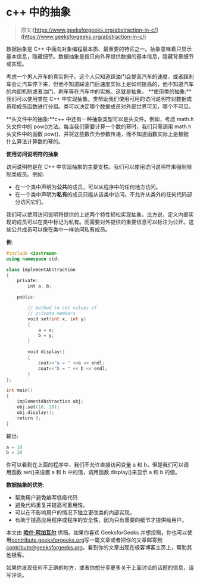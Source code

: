 # c++ 中的抽象

> 原文:[https://www.geeksforgeeks.org/abstraction-in-c/](https://www.geeksforgeeks.org/abstraction-in-c/)

数据抽象是 C++ 中面向对象编程最本质、最重要的特征之一。抽象意味着只显示基本信息，隐藏细节。数据抽象是指只向外界提供数据的基本信息，隐藏背景细节或实现。

考虑一个男人开车的真实例子。这个人只知道踩油门会提高汽车的速度，或者踩刹车会让汽车停下来，但他不知道踩油门后速度实际上是如何提高的，他不知道汽车的内部机制或者油门、刹车等在汽车中的实施。这就是抽象。
 **使用类的抽象:**我们可以使用类在 C++ 中实现抽象。类帮助我们使用可用的访问说明符对数据成员和成员函数进行分组。类可以决定哪个数据成员对外部世界可见，哪个不可见。

**头文件中的抽象:**c++ 中还有一种抽象类型可以是头文件。例如，考虑 math.h 头文件中的 pow()方法。每当我们需要计算一个数的幂时，我们只需调用 math.h 头文件中的函数 pow()，并将这些数作为参数传递，而不知道函数实际上是根据什么算法计算数的幂的。

**使用访问说明符的抽象**

访问说明符是在 C++ 中实现抽象的主要支柱。我们可以使用访问说明符来强制限制类成员。例如:

*   在一个类中声明为**公共**的成员，可以从程序中的任何地方访问。
*   在一个类中声明为**私有**的成员只能从该类中访问。不允许从类外的任何代码部分访问它们。

我们可以使用访问说明符提供的上述两个特性轻松实现抽象。比方说，定义内部实现的成员可以在类中标记为私有。而需要对外提供的重要信息可以标注为公开。这些公共成员可以像在类中一样访问私有成员。

**例**:

```cpp
#include <iostream>
using namespace std;

class implementAbstraction
{
    private:
        int a, b;

    public:

        // method to set values of 
        // private members
        void set(int x, int y)
        {
            a = x;
            b = y;
        }

        void display()
        {
            cout<<"a = " <<a << endl;
            cout<<"b = " << b << endl;
        }
};

int main() 
{
    implementAbstraction obj;
    obj.set(10, 20);
    obj.display();
    return 0;
}
```

输出:

```cpp
a = 10
b = 20

```

你可以看到在上面的程序中，我们不允许直接访问变量 a 和 b，但是我们可以调用函数 set()来设置 a 和 b 中的值，调用函数 display()来显示 a 和 b 的值。

**数据抽象的优势**:

*   帮助用户避免编写低级代码
*   避免代码重复并提高可重用性。
*   可以在不影响用户的情况下独立更改类的内部实现。
*   有助于提高应用程序或程序的安全性，因为只有重要的细节才提供给用户。

本文由 [**哈什·阿加瓦尔**](https://www.facebook.com/harsh.agarwal.16752) 供稿。如果你喜欢 GeeksforGeeks 并想投稿，你也可以使用[contribute.geeksforgeeks.org](http://contribute.geeksforgeeks.org)写一篇文章或者把你的文章邮寄到 contribute@geeksforgeeks.org。看到你的文章出现在极客博客主页上，帮助其他极客。

如果你发现任何不正确的地方，或者你想分享更多关于上面讨论的话题的信息，请写评论。